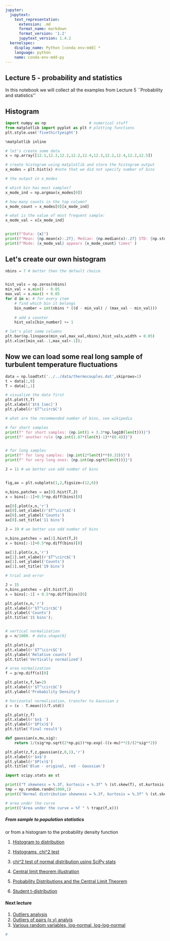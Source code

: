 ```yaml
---
jupyter:
  jupytext:
    text_representation:
      extension: .md
      format_name: markdown
      format_version: '1.2'
      jupytext_version: 1.4.2
  kernelspec:
    display_name: Python [conda env:mdd] *
    language: python
    name: conda-env-mdd-py
---
```


<!-- #region cell_id="503f3c89-bab9-4dae-8e5e-13edfacdbdf7" tags=[] -->
## Lecture 5 - probability and statistics

In this notebook we will collect all the examples from Lecture 5 ``Probability and statistics''
<!-- #endregion -->

<!-- #region cell_id="7d4008bf-991b-4402-be9f-b8aa404aabd3" -->
## Histogram
<!-- #endregion -->

```python cell_id="647465f2-af83-49a9-93b7-162af714cb35" jupyter={"outputs_hidden": false}
import numpy as np                   # numerical stuff
from matplotlib import pyplot as plt # plotting functions
plt.style.use('fivethirtyeight')

%matplotlib inline
```

```python cell_id="dffa2fcc-1e14-4b4a-9a85-7f2c78779783" jupyter={"outputs_hidden": false}
# let's create some data
x = np.array([12.1,12.3,12.2,12.2,12.4,12.3,12.2,12.4,12.2,12.5])
```

```python cell_id="dffa2fcc-1e14-4b4a-9a85-7f2c78779783" jupyter={"outputs_hidden": false}
# create histogram using matplotlib and store the histogram output
x_modes = plt.hist(x) #note that we did not specify number of bins
```

```python cell_id="90e59b5f-b6b9-4728-9bff-f263a8ba1dd4" jupyter={"outputs_hidden": false}
# the output in x_modes

# which bin has most samples? 
x_mode_ind = np.argmax(x_modes[0])

# how many counts in the top column? 
x_mode_count = x_modes[0][x_mode_ind]

# what is the value of most frequent sample: 
x_mode_val = x[x_mode_ind]


print(f"Data: {x}")
print(f"Mean: {np.mean(x):.2f}, Median: {np.median(x):.2f} STD: {np.std(x):.2f}")
print(f"Mode: {x_mode_val} appears {x_mode_count} times" )
```

<!-- #region cell_id="4c263150-206a-4304-8104-7c4ff33414a8" -->
## Let's create our own histogram 
<!-- #endregion -->

```python cell_id="b02c5113-6020-4341-bb36-39558e9f0bcf" jupyter={"outputs_hidden": false}
nbins = 7 # better then the default choice 


hist_vals = np.zeros(nbins)
min_val = x.min() - 0.05
max_val = x.max() + 0.05
for d in x: # for every item
    # find which bin it belongs 
    bin_number = int(nbins * ((d - min_val) / (max_val - min_val)))
    
    # add a counter
    hist_vals[bin_number] += 1
```

```python cell_id="b02c5113-6020-4341-bb36-39558e9f0bcf" jupyter={"outputs_hidden": false}
# let's plot some columns
plt.bar(np.linspace(min_val,max_val,nbins),hist_vals,width = 0.05)
plt.xlim([min_val-.1,max_val+.1]);
```

## Now we can load some real long sample of turbulent temperature fluctuations

```python jupyter={"outputs_hidden": false}
data = np.loadtxt('../../data/thermocouples.dat',skiprows=1)
t = data[:,0]
T = data[:,1]

# visualize the data first
plt.plot(t,T)
plt.xlabel('$t$ [sec]')
plt.ylabel(r'$T^\circ$C') 
```

```python jupyter={"outputs_hidden": false}
# what are the recommended number of bins, see wikipedia 

# for short samples
print(f" for short samples: {np.int(1 + 3.3*np.log10(len(t)))}")
print(f" another rule {np.int(1.87*(len(t)-1)**(0.4))}")


# for long samples
print(f" for long samples: {np.int(2*len(t)**(0.33))}")
print(f" for very long ones: {np.int(np.sqrt(len(t)))}")
```

```python jupyter={"outputs_hidden": false}
J = 11 # we better use odd number of bins


fig,ax = plt.subplots(1,2,figsize=(12,6))

n,bins,patches = ax[0].hist(T,J)
x = bins[:-1]+0.5*np.diff(bins)[0]

ax[0].plot(x,n,'r')
ax[0].set_xlabel(r'$T^\circ$C')
ax[0].set_ylabel('Counts')
ax[0].set_title('11 bins')

J = 19 # we better use odd number of bins

n,bins,patches = ax[1].hist(T,J)
x = bins[:-1]+0.5*np.diff(bins)[0]

ax[1].plot(x,n,'r')
ax[1].set_xlabel(r'$T^\circ$C')
ax[1].set_ylabel('Counts')
ax[1].set_title('19 bins')
```

```python jupyter={"outputs_hidden": false}
# trial and error

J = 15
n,bins,patches = plt.hist(T,J)
x = bins[:-1] + 0.5*np.diff(bins)[0]

plt.plot(x,n,'r')
plt.xlabel(r'$T^\circ$C')
plt.ylabel('Counts')
plt.title('15 bins');
```

```python

```

```python jupyter={"outputs_hidden": false}
# vertical normalization
p = n/1000. # data.shape[0]

plt.plot(x,p)
plt.xlabel(r'$T^\circ$C')
plt.ylabel('Relative counts')
plt.title('Vertically normalized')
```

```python jupyter={"outputs_hidden": false}
# area normalization
f = p/np.diff(x)[0]

plt.plot(x,f,lw=2)
plt.xlabel(r'$T^\circ$C')
plt.ylabel('Probability Density')
```

```python jupyter={"outputs_hidden": false}
# horizontal normalization, transfer to Gaussian z
z = (x - T.mean())/T.std()

plt.plot(z,f)
plt.xlabel(r'$x$ ')
plt.ylabel(r'$P(x)$')
plt.title('Final result')
```

```python jupyter={"outputs_hidden": false}
def gaussian(x,mu,sig):
    return 1/(sig*np.sqrt(2*np.pi))*np.exp(-((x-mu)**2)/(2*sig**2))

plt.plot(z,f,z,gaussian(z,0,1),'r')
plt.xlabel(r'$x$')
plt.ylabel(r'$P(x)$')
plt.title('Blue - original, red - Gaussian')
```

```python jupyter={"outputs_hidden": false}
import scipy.stats as st

print(("T skewness = %.3f, kurtosis = %.3f" % (st.skew(T), st.kurtosis(T))))
tmp = np.random.randn(1000,1)
print(("Normal distribution skewness = %.3f, kurtosis = %.3f" % (st.skew(tmp), st.kurtosis(tmp))))
```

```python jupyter={"outputs_hidden": false}
# area under the curve
print(("Area under the curve = %f " % trapz(f,x)))
```
<!-- #region cell_id="1cc37d28-bc22-4483-a97e-10848cbcdd0e" tags=[] -->
##### From sample to population statistics 
or from a histogram to the probability density function

1. [Histogram to distribution](histogram_to_distribution.ipynb)


1. [Histograms, chi^2 test](histogram_example.ipynb)
1. [chi^2 test of normal distribution using SciPy stats](chi_square_test_example.ipynb)
1. [Central limit theorem illustration](Central_limit_theorem_illustration.ipynb)
1. [Probability Distributions and the Central Limit Theorem](distributions.ipynb)

1. [Student t-distribution](t-distribution.ipynb)

#### Next lecture 
1. [Outliers analysis](outliers_example.ipynb)
1. [Outliers of pairs (x,y) analyis](outliers_example_pairs.ipynb)
1. [Various random variables, log-normal, log-log-normal](various_random_variables.ipynb)
<!-- #endregion -->

```python cell_id="71df2001-06c6-485b-bfa2-5e5effbb5de0" tags=[]
#
```
